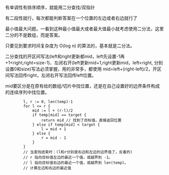 有单调性有排序顺序，就能用二分查找/双指针

有二段性就行，每次都能判断答案在一个位置的左边或者右边就行了

最小值最大问题。一看到这种最小值最大或者最大值最小就考虑使用二分法，这里二分的不是数组，而是答案。

只要见到要求时间复杂度为 O(log n) 的算法的，基本就是二分法。

二分查找的开区间写法(left和right更新都mid，left先设置-1再+1<right,right=size-1)、左闭右开(left更新mid+1,right更新mid，left<right, 分别设置0和size)写法必须掌握，用的非常多，都使用 mid=left+(right-left)/2，开区间写法回传right，左闭右开写法回传left位置。

mid要区分是在原有给的数组/切片中找位置，还是在自己设置好的边界条件构成的连续序列中找位置。

```
        l, r := 0, len(temp)-1
        for l <= r {
            mid := l + (r-l)/2
            if temp[mid] == target {
                return mid // 找到了目标值，直接返回位置
            } else if temp[mid] < target {
                l = mid + 1
            } else {
                r = mid - 1
            }
        }
        // 当查找结束时：(l和r分别是右边和左边的边界值了，反着的)
        // r 指向目标值左边的最近一个值，或越界到 -1。
        // l 指向目标值右边的最近一个值，或越界到 len(temp)。
        // 计算左边和右边的最近值
```
